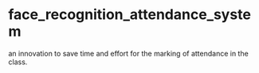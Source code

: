 # face_recognition_attendance_system
an innovation to save time and effort for the marking of attendance in the class.  
